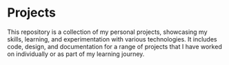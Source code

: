 # Projects
This repository is a collection of my personal projects, showcasing my skills, learning, and experimentation with various technologies. It includes code, design, and documentation for a range of projects that I have worked on individually or as part of my learning journey. 
